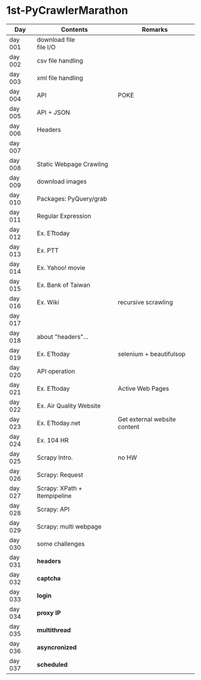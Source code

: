 # 1st-PyCrawlerMarathon

| Day     | Contents                     | Remarks                      |
| ------- | ---------------------------- | ---------------------------- |
| day 001 | download file<br>file I/O    |                              |
| day 002 | csv file handling            |                              |
| day 003 | xml file handling            |                              |
| day 004 | API                          | POKE                         |
| day 005 | API + JSON                   |                              |
| day 006 | Headers                      |                              |
| day 007 |                              |                              |
| day 008 | Static Webpage Crawling      |                              |
| day 009 | download images              |                              |
| day 010 | Packages: PyQuery/grab       |                              |
| day 011 | Regular Expression           |                              |
| day 012 | Ex. ETtoday                  |                              |
| day 013 | Ex. PTT                      |                              |
| day 014 | Ex. Yahoo! movie             |                              |
| day 015 | Ex. Bank of Taiwan           |                              |
| day 016 | Ex. Wiki                     | recursive scrawling          |
| day 017 |                              |                              |
| day 018 | about "headers"...           |                              |
| day 019 | Ex. ETtoday                  | selenium + beautifulsop      |
| day 020 | API operation                |                              |
| day 021 | Ex. ETtoday                  | Active Web Pages             |
| day 022 | Ex. Air Quality Website      |                              |
| day 023 | Ex. ETtoday.net              | Get external website content |
| day 024 | Ex. 104 HR                   |                              |
| day 025 | Scrapy Intro.                | no HW                        |
| day 026 | Scrapy: Request              |                              |
| day 027 | Scrapy: XPath + Itempipeline |                              |
| day 028 | Scrapy: API                  |                              |
| day 029 | Scrapy: multi webpage        |                              |
| day 030 | some challenges              |                              |
| day 031 | **headers**                  |                              |
| day 032 | **captcha**                  |                              |
| day 033 | **login**                    |                              |
| day 034 | **proxy IP**                 |                              |
| day 035 | **multithread**              |                              |
| day 036 | **asyncronized**             |                              |
| day 037 | **scheduled**                |                              |
